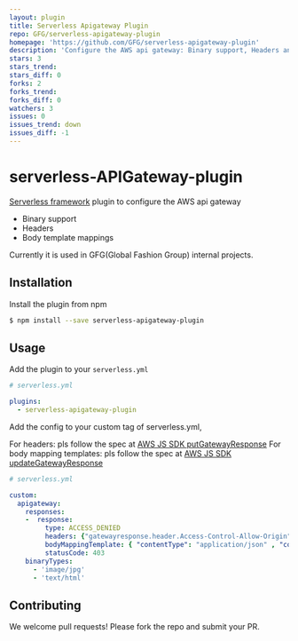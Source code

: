 ```yaml
---
layout: plugin
title: Serverless Apigateway Plugin
repo: GFG/serverless-apigateway-plugin
homepage: 'https://github.com/GFG/serverless-apigateway-plugin'
description: 'Configure the AWS api gateway: Binary support, Headers and Body template mappings'
stars: 3
stars_trend: 
stars_diff: 0
forks: 2
forks_trend: 
forks_diff: 0
watchers: 3
issues: 0
issues_trend: down
issues_diff: -1
---
```



# serverless-APIGateway-plugin

[Serverless framework](https://www.serverless.com) plugin to configure the AWS api gateway

  - Binary support
  - Headers
  - Body template mappings

Currently it is used in GFG(Global Fashion Group) internal projects.

## Installation

Install the plugin from npm

```bash
$ npm install --save serverless-apigateway-plugin
```

## Usage

Add the plugin to your `serverless.yml`

```yaml
# serverless.yml

plugins:
  - serverless-apigateway-plugin
```

Add the config to your custom tag of serverless.yml,

For headers: pls follow the spec at  [AWS JS SDK putGatewayResponse](http://docs.aws.amazon.com/AWSJavaScriptSDK/latest/AWS/APIGateway.html#putGatewayResponse-property)
For body mapping templates: pls follow the spec at  [AWS JS SDK updateGatewayResponse](http://docs.aws.amazon.com/AWSJavaScriptSDK/latest/AWS/APIGateway.html#updateGatewayResponse-property)


```yaml
# serverless.yml

custom:
  apigateway:
    responses:
    -  response:
         type: ACCESS_DENIED
         headers: {"gatewayresponse.header.Access-Control-Allow-Origin":"'*'"}
         bodyMappingTemplate: { "contentType": "application/json" , "content": '{"status": 403,"code": "INVALID_TOKEN","detail":$context.error.messageString}'}
         statusCode: 403
    binaryTypes:
      - 'image/jpg'
      - 'text/html'
```

## Contributing

We welcome pull requests! Please fork the repo and submit your PR.
